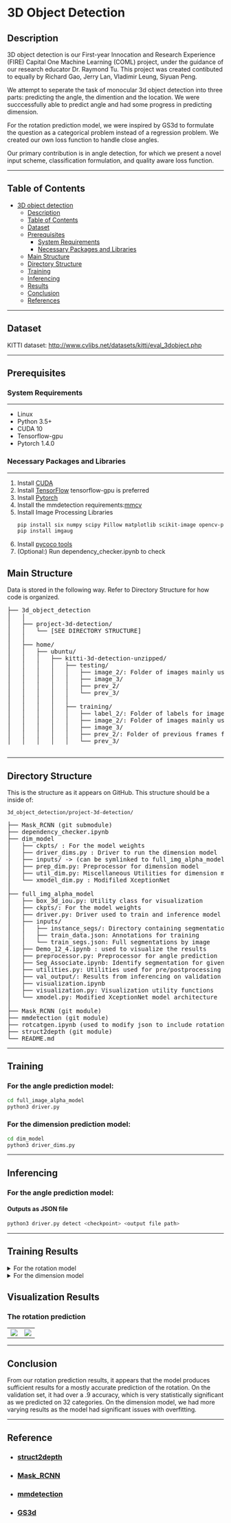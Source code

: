 
3D Object Detection 
===
## Description 
3D object detection is our First-year Innocation and Research Experience (FIRE) Capital One Machine Learning (COML) project, under the guidance of our research educator Dr. Raymond Tu. This project was created contibuted to equally by Richard Gao, Jerry Lan, Vladimir Leung, Siyuan Peng.

We attempt to seperate the task of monocular 3d object detection into three parts: predicting the angle, the dimention and the location. We were succcessfully able to predict angle and had some progress in predicting dimension.

For the rotation prediction model, we were inspired by GS3d to formulate the question as a categorical problem instead of a regression problem. We created our own loss function to handle close angles.

Our primary contribution is in angle detection, for which we present a novel input scheme, classification formulation, and quality aware loss function.

---
## Table of Contents
- [3D object detection](#3d-object-detection)
  - [Description ](#description-todo)
  - [Table of Contents](#table-of-contents)
  - [Dataset](#Dataset)
  - [Prerequisites](#Prerequisites)
      - [System Requirements](#System-Requirements)
      - [Necessary Packages and Libraries](#Necessary-Packages-and-Libraries)
  - [Main Structure](#Main-Structure)
  - [Directory Structure ](#Directory-Structure)
  - [Training ](#Training)
  - [Inferencing](#Inferencing)
  - [Results](#Training-Results)
  - [Conclusion](#Conclusion)
  - [References](#References)

---

## Dataset
KITTI dataset: http://www.cvlibs.net/datasets/kitti/eval_3dobject.php

---

## Prerequisites

### System Requirements
---
* Linux
* Python 3.5+
* CUDA 10
* Tensorflow-gpu
* Pytorch 1.4.0


### Necessary Packages and Libraries
---
1. Install [CUDA](https://docs.nvidia.com/cuda/cuda-installation-guide-linux/index.html)
2. Install [TensorFlow](https://www.tensorflow.org/install/)
    tensorflow-gpu is preferred
3. Install [Pytorch](https://pytorch.org)
4. Install the mmdetection requirements:[mmcv](https://pypi.org/project/mmcv/)
5. Install Image Processing Libraries
    ```bash
    pip install six numpy scipy Pillow matplotlib scikit-image opencv-python imageio Shapely
    pip install imgaug
    ```
6. Install [pycoco tools](https://pypi.org/project/pycocotools/)
7. (Optional:) Run dependency_checker.ipynb to check
## Main Structure
Data is stored in the following way. Refer to Directory Structure for how code is organized.

<pre>
├── 3d_object_detection
│   │
│   ├── project-3d-detection/ 
│   │   └── [SEE DIRECTORY STRUCTURE]
│   │   
│   ├── home/ 
│   │   ├── ubuntu/
│   │   │   ├── kitti-3d-detection-unzipped/
│   │   │   │   ├── testing/
│   │   │   │   │   ├── image_2/: Folder of images mainly used for testing
│   │   │   │   │   ├── image_3/
│   │   │   │   │   ├── prev_2/
│   │   │   │   │   └── prev_3/
│   │   │   │   │   
│   │   │   │   ├── training/
│   │   │   │   │   ├── label_2/: Folder of labels for image_2
│   │   │   │   │   ├── image_2/: Folder of images mainly used for training
│   │   │   │   │   ├── image_3/
│   │   │   │   │   ├── prev_2/: Folder of previous frames from image_2 images
│   │   │   │   │   └── prev_3/

</pre>

---
## Directory Structure 
This is the structure as it appears on GitHub. This structure should be a inside of: 

    3d_object_detection/project-3d-detection/ 

<pre>
├── Mask_RCNN (git submodule)
├── dependency_checker.ipynb
├── dim_model
│   ├── ckpts/ : For the model weights
│   ├── driver_dims.py : Driver to run the dimension model
│   ├── inputs/ -> (can be symlinked to full_img_alpha_model/inputs)
│   ├── prep_dim.py: Preprocessor for dimension model
│   ├── util_dim.py: Miscellaneous Utilities for dimension model 
│   └── xmodel_dim.py : Modifiled XceptionNet
│
├── full_img_alpha_model
│   ├── box_3d_iou.py: Utility class for visualization
│   ├── ckpts/: For the model weights 
│   ├── driver.py: Driver used to train and inference model
│   ├── inputs/ 
│   │   ├── instance_segs/: Directory containing segmentation for instances
│   │   ├── train_data.json: Annotations for training
│   │   └── train_segs.json: Full segmentations by image
│   ├── Demo_12_4.ipynb : used to visualize the results
│   ├── preprocessor.py: Preprocessor for angle prediction
│   ├── Seg_Associate.ipynb: Identify segmentation for given instance
│   ├── utilities.py: Utilities used for pre/postprocessing 
│   ├── val_output/: Results from inferencing on validation set
│   ├── visualization.ipynb
│   ├── visualization.py: Visualization utility functions
│   └── xmodel.py: Modified XceptionNet model architecture
│
├── Mask_RCNN (git module)
├── mmdetection (git module)
├── rotcatgen.ipynb (used to modify json to include rotation categories)
├── struct2depth (git module)
└── README.md
</pre>



---
## Training
### For the angle prediction model:
```bash
cd full_image_alpha_model
python3 driver.py
```
### For the dimension prediction model:
```bash
cd dim_model
python3 driver_dims.py
```

---
## Inferencing 
### For the angle prediction model:
#### Outputs as JSON file
```bash
python3 driver.py detect <checkpoint> <output file path>
```
---
## Training Results
<details>
<summary>For the rotation model</summary>

|||
--|--
![](https://i.imgur.com/k7dfn4k.png)|![](https://i.imgur.com/IxPuhZd.png)
</details>
<details>
<summary>For the dimension model</summary>

|||
--|--
![](https://i.imgur.com/ewvd5nZ.png)|![](https://i.imgur.com/naKTAtq.png)
</details>

## Visualization Results

### The rotation prediction
|||
--|--
![](https://i.imgur.com/AYvdRx7.png)|![](https://i.imgur.com/BW02PQi.png)

---
## Conclusion 
From our rotation prediction results, it appears that the model produces sufficient results for a mostly accurate prediction of the rotation. On the validation set, it had over a .9 accuracy, which is very statistically significant as we predicted on 32 categories. 
On the dimension model, we had more varying results as the model had significant issues with overfitting.

---
## Reference
- ### [struct2depth](https://github.com/tensorflow/models/tree/master/research/struct2depth)
- ### [Mask_RCNN](https://github.com/matterport/Mask_RCNN)
- ### [mmdetection](https://github.com/open-mmlab/mmdetection)
- ### [GS3d](https://arxiv.org/abs/1903.10955)